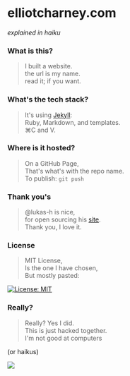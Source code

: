 # elliotcharney.com

*explained in haiku*

### What is this?

> I built a website.  
the url is my name.  
read it; if you want.

### What's the tech stack?

> It's using [Jekyll](https://jekyllrb.com/):  
Ruby, Markdown, and templates.  
⌘C and V.

### Where is it hosted?

> On a GitHub Page,  
That's what's with the repo name.  
To publish: `git push`

### Thank you's
> @lukas-h is nice,  
for open sourcing his [site](http://himsel.me/).  
Thank you, I love it.

### License
> MIT License,  
Is the one I have chosen,  
But mostly pasted:

[![License: MIT](https://img.shields.io/badge/License-MIT-yellow.svg)](https://opensource.org/licenses/MIT)

### Really?

> Really? Yes I did.  
This is just hacked together.   
I'm not good at computers  

(or haikus)

![](http://s2.quickmeme.com/img/c7/c76407022c6d2e0e5813d6e2cc8c2c03cd8890f847d67ab9517ae7de1df8287d.jpg)
